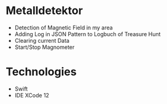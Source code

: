 # Metalldetektor
 - Detection of Magnetic Field in my area
 - Adding Log in JSON Pattern to Logbuch of Treasure Hunt
 - Clearing current Data
 - Start/Stop Magnometer

# Technologies
 - Swift
 - IDE XCode 12

